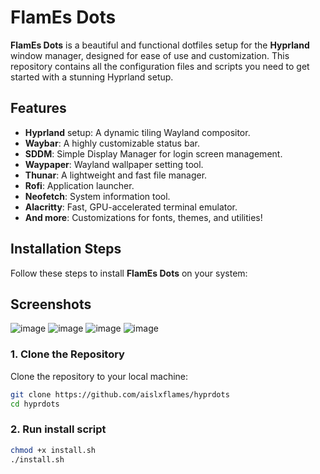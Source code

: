 # FlamEs Dots

**FlamEs Dots** is a beautiful and functional dotfiles setup for the **Hyprland** window manager, designed for ease of use and customization. This repository contains all the configuration files and scripts you need to get started with a stunning Hyprland setup.

## Features

- **Hyprland** setup: A dynamic tiling Wayland compositor.
- **Waybar**: A highly customizable status bar.
- **SDDM**: Simple Display Manager for login screen management.
- **Waypaper**: Wayland wallpaper setting tool.
- **Thunar**: A lightweight and fast file manager.
- **Rofi**: Application launcher.
- **Neofetch**: System information tool.
- **Alacritty**: Fast, GPU-accelerated terminal emulator.
- **And more**: Customizations for fonts, themes, and utilities!

## Installation Steps

Follow these steps to install **FlamEs Dots** on your system:

## Screenshots

![image](https://github.com/user-attachments/assets/cf056f6a-69c1-4aa3-b62a-08601a4799af)
![image](https://github.com/user-attachments/assets/e41bf4ab-f2fe-4a31-a1b4-5dc6d37be8b9)
![image](https://github.com/user-attachments/assets/1d76e02f-2857-4fd9-b72e-bcb7abdf83bb)
![image](https://github.com/user-attachments/assets/ec992dea-0381-4ebc-bda2-2bcd9dcd015e)

### 1. Clone the Repository

Clone the repository to your local machine:

```bash
git clone https://github.com/aislxflames/hyprdots
cd hyprdots
```

### 2. Run install script

```bash
chmod +x install.sh
./install.sh
```
